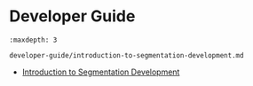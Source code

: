 # Developer Guide

```{toctree}
:maxdepth: 3

developer-guide/introduction-to-segmentation-development.md
```

* [Introduction to Segmentation Development](./developer-guide/introduction-to-segmentation-development.md)
